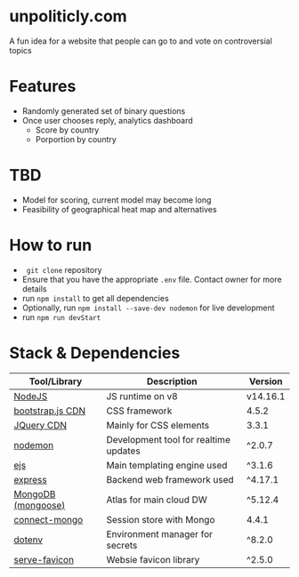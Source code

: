 # unpoliticly.com
A fun idea for a website that people can go to and vote on controversial topics

# Features
 - Randomly generated set of binary questions
 - Once user chooses reply, analytics dashboard
    - Score by country
    - Porportion by country

# TBD
- Model for scoring, current model may become long
- Feasibility of geographical heat map and alternatives



# How to run
- ` git clone` repository
- Ensure that you have the appropriate `.env` file. Contact owner for more details
- run `npm install` to get all dependencies
- Optionally, run `npm install --save-dev nodemon` for live development
- run `npm run devStart`



# Stack & Dependencies
Tool/Library | Description  | Version 
------------ | ------------ | ------------
[NodeJS](https://nodejs.org/en/) | JS runtime on v8 | v14.16.1
[bootstrap.js CDN](https://getbootstrap.com/) | CSS framework | 4.5.2
[JQuery CDN](https://jquery.com/) | Mainly for CSS elements | 3.3.1
[nodemon](https://www.npmjs.com/package/nodemon) | Development tool for realtime updates | ^2.0.7
[ejs](https://ejs.co/) | Main templating engine used | ^3.1.6
[express](https://expressjs.com/) | Backend web framework used | ^4.17.1
[MongoDB (mongoose)](https://mongoosejs.com/) | Atlas for main cloud DW | ^5.12.4 
[connect-mongo](https://www.npmjs.com/package/connect-mongo) | Session store with Mongo | 4.4.1 |
[dotenv](https://www.npmjs.com/package/dotenv) | Environment manager for secrets | ^8.2.0
[serve-favicon](https://www.npmjs.com/package/serve-favicon) | Websie favicon library | ^2.5.0
